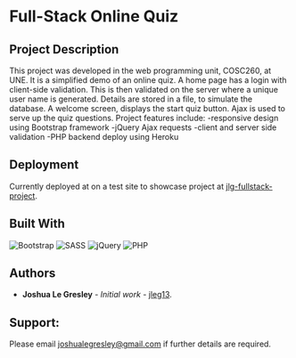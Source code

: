 # Full-Stack Online Quiz

## Project Description

This project was developed in the web programming unit, COSC260, at UNE. It is a simplified demo of an online quiz. A home page has a login with client-side validation. This is then validated on the server where a unique user name is generated. Details are stored in a file, to simulate the database. A welcome screen, displays the start quiz button. Ajax is used to serve up the quiz questions. Project features include:
  -responsive design using Bootstrap framework
  -jQuery Ajax requests
  -client and server side validation
  -PHP backend deploy using Heroku

## Deployment

Currently deployed at on a test site to showcase project at [jlg-fullstack-project](https://optimistic-yalow-ad5e25.netlify.com/#quiz).

## Built With

![Bootstrap](https://img.shields.io/badge/bootstrap-%23563D7C.svg?style=for-the-badge&logo=bootstrap&logoColor=white)
![SASS](https://img.shields.io/badge/SASS-hotpink.svg?style=for-the-badge&logo=SASS&logoColor=white)
![jQuery](https://img.shields.io/badge/jquery-%230769AD.svg?style=for-the-badge&logo=jquery&logoColor=white)
![PHP](https://img.shields.io/badge/php-%23777BB4.svg?style=for-the-badge&logo=php&logoColor=white)

## Authors

* **Joshua Le Gresley** - *Initial work* - [jleg13](https://https://github.com/jleg13).

## Support:
Please email joshualegresley@gmail.com if further details are required.

